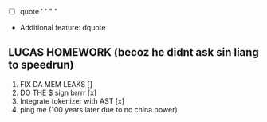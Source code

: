 - [ ] quote ' ' " "
- Additional feature: dquote

## LUCAS HOMEWORK (becoz he didnt ask sin liang to speedrun)
1. FIX DA MEM LEAKS []
2. DO THE $ sign brrrr [x]
3. Integrate tokenizer with AST [x]
4. ping me (100 years later due to no china power)